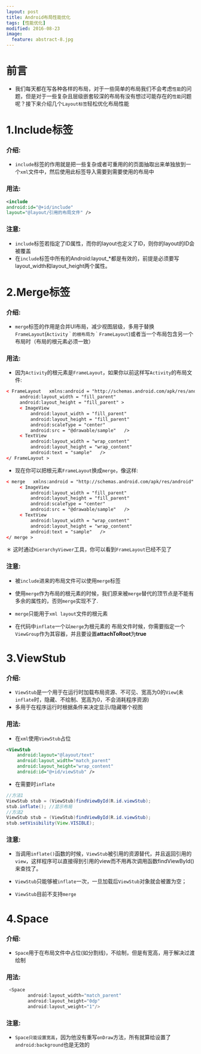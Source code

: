 ```yaml
---
layout: post
title: Android布局性能优化
tags: [性能优化]
modified: 2016-08-23
image:
  feature: abstract-8.jpg
---
```


# 前言

* 我们每天都在写各种各样的布局，对于一些简单的布局我们不会考虑`性能`的问题，但是对于一些复杂且层级嵌套较深的布局有没有想过可能存在的`性能`问题呢？接下来介绍几个`Layout标签`轻松优化布局性能

# 1.Include标签

### 介绍:

* `include`标签的作用就是把一些复杂或者可重用的的页面抽取出来单独放到一个`xml`文件中，然后使用此标签导入需要到需要使用的布局中

### 用法:

```xml
<include
android:id="@+id/include"
layout="@layout/引用的布局文件" />

```

### 注意:

* `include`标签若指定了ID属性，而你的layout也定义了ID，则你的layout的ID会被覆盖
* 在`include`标签中所有的Android:layout_*都是有效的，前提是必须要写layout_width和layout_height两个属性。


# 2.Merge标签

### 介绍:

* `merge`标签的作用是合并UI布局，减少视图层级，多用于替换`FrameLayout`(`Activity｀的根布局为｀FrameLayout`)或者当一个布局包含另一个布局时（布局的根元素必须一致）

### 用法:
* 因为`Activity`的根元素是`FrameLayout`，如果你以前这样写`Activity`的布局文件:

```xml
< FrameLayout   xmlns:android = "http://schemas.android.com/apk/res/android"
     android:layout_width = "fill_parent"
     android:layout_height = "fill_parent" >
     < ImageView
         android:layout_width = "fill_parent"
         android:layout_height = "fill_parent"  
         android:scaleType = "center"
         android:src = "@drawable/sample"   />
     < TextView
         android:layout_width = "wrap_content"
         android:layout_height = "wrap_content"
         android:text = "sample"   />
</ FrameLayout >
```
* 现在你可以把根元素`FrameLayout`换成`merge`，像这样:

```xml
< merge   xmlns:android = "http://schemas.android.com/apk/res/android" >
     < ImageView
         android:layout_width = "fill_parent"
         android:layout_height = "fill_parent"  
         android:scaleType = "center"
         android:src = "@drawable/sample"   />
     < TextView
         android:layout_width = "wrap_content"
         android:layout_height = "wrap_content"
         android:text = "sample"   />
</ merge >
```
＊ 这时通过`HierarchyViewer`工具，你可以看到`FrameLayout`已经不见了

### 注意:
* 被`include`进来的布局文件可以使用`merge`标签

* 使用`merge`作为布局的根元素的时候，我们原来被`merge`替代的顶节点是不能有多余的属性的，否则`merge`实现不了.
*  `merge`只能用于`xml layout`文件的根元素
*  在代码中`inflate`一个以`merge`为根元素的
布局文件时候，你需要指定一个`ViewGroup`作为其容器，并且要设置**attachToRoot**为**true**

# 3.ViewStub
### 介绍:
* `ViewStub`是一个用于在运行时加载布局资源、不可见、宽高为0的`View`(未`inflate`时，隐藏、不绘制、宽高为0，不会消耗程序资源)
* 多用于在程序运行时根据条件来决定显示/隐藏哪个视图

### 用法:
* 在`xml`使用`ViewStub`占位

```xml
<ViewStub 
	android:layout="@layout/text" 
	android:layout_width="match_parent"
	android:layout_height="wrap_content"
	android:id="@+id/viewStub" />
```
* 在需要时`inflate`

```java
//方法1
ViewStub stub = (ViewStub)findViewById(R.id.viewStub);
stub.inflate(); //显示布局
//方法2
ViewStub stub = (ViewStub)findViewById(R.id.viewStub);
stub.setVisibility(View.VISIBLE);

```

### 注意:
* 当调用`inflate()`函数的时候，`ViewStub`被引用的资源替代，并且返回引用的`view`，这样程序可以直接得到引用的view而不用再次调用函数findViewById()来查找了。

* `ViewStub`只能够被`inflate`一次，一旦加载后`ViewStub`对象就会被置为空；
* `ViewStub`目前不支持`merge`

# 4.Space
### 介绍:
* `Space`用于在布局文件中占位(如分割线)，不绘制，但是有宽高，用于解决过渡绘制

### 用法:

```java
 <Space
        android:layout_width="match_parent"
        android:layout_height="0dp"
        android:layout_weight="1"/>
```

### 注意:
* `Space只能设置宽高`，因为他没有重写`onDraw`方法，所有就算给设置了`android:background`也是无效的